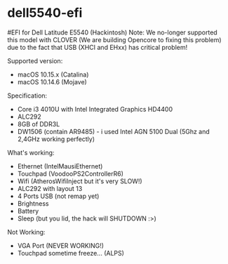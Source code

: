 # dell5540-efi

#EFI for Dell Latitude E5540 (Hackintosh)
Note: We no-longer supported this model with CLOVER (We are building Opencore to fixing this problem) due to the fact that USB (XHCI and EHxx) has critical problem!

Supported version:
- macOS 10.15.x (Catalina)
- macOS 10.14.6 (Mojave)

Specification:
- Core i3 4010U with Intel Integrated Graphics HD4400
- ALC292
- 8GB of DDR3L
- DW1506 (contain AR9485) - i used Intel AGN 5100 Dual (5Ghz and 2,4GHz working perfectly)

What's working:
- Ethernet (IntelMausiEthernet)
- Touchpad (VoodooPS2ControllerR6)
- Wifi (AtherosWifiInject but it's very SLOW!)
- ALC292 with layout 13
- 4 Ports USB (not remap yet)
- Brightness
- Battery
- Sleep (but you lid, the hack will SHUTDOWN :>)

Not Working:
- VGA Port (NEVER WORKING!)
- Touchpad sometime freeze... (ALPS)
